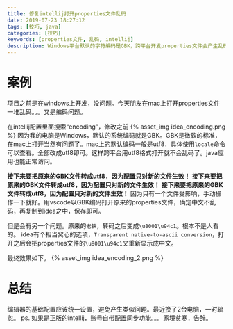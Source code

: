 ```yaml
---
title: 修复intellij打开properties文件乱码
date: 2019-07-23 18:27:12
tags: [技巧, java]
categories: [技巧]
keywords: [properties文件, 乱码, intellij]
description: Windows平台默认的字符编码是GBK，跨平台开发properties文件会产生乱码问题。
---
```


# 案例

项目之前是在windows上开发，没问题。今天朋友在mac上打开properties文件一堆乱码。。。又是编码问题。

在intellij配置里面搜索“encoding”，修改之前
{% asset_img idea_encoding.png %}
因为我的电脑是Windows，默认的系统编码就是GBK。GBK是微软的标准，在mac上打开当然有问题了。mac上的默认编码一般是utf8，具体使用`locale`命令可以查看。全部改成utf8即可。这样跨平台用utf8格式打开就不会乱码了。java应用也能正常访问。

**接下来要把原来的GBK文件转成utf8，因为配置只对新的文件生效！**
**接下来要把原来的GBK文件转成utf8，因为配置只对新的文件生效！**
**接下来要把原来的GBK文件转成utf8，因为配置只对新的文件生效！**
因为只有一个文件受影响，手动操作一下就好。用vscode以GBK编码打开原来的properties文件，确定中文不乱码，再复制到idea之中，保存即可。

但是会有另一个问题。原来的`老铁`，转码之后变成`\u8001\u94c1`。根本不是人看的。
idea有个相当窝心的选项，`Transparent native-to-ascii conversion`，打开之后会把properties文件的`\u8001\u94c1`又重新显示成中文。

最终效果如下。
{% asset_img idea_encoding_2.png %}

# 总结

编辑器的基础配置应该统一设置，避免产生类似问题。最近换了2台电脑，一时疏忽。
ps. 如果是正版的intellij，账号自带配置同步功能。。。家境贫寒，告辞。
